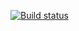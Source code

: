 [![Build status](https://ci.appveyor.com/api/projects/status/g9yfoit6bh980610?svg=true)](https://ci.appveyor.com/project/KaterinaVoroshilova/selenidehomework)